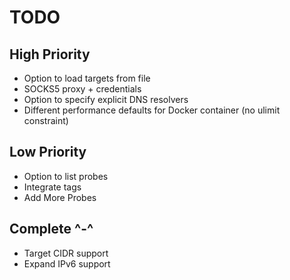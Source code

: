 # TODO

## High Priority

- Option to load targets from file
- SOCKS5 proxy + credentials
- Option to specify explicit DNS resolvers
- Different performance defaults for Docker container (no ulimit constraint)

## Low Priority

- Option to list probes
- Integrate tags
- Add More Probes

## Complete ^-^

- Target CIDR support
- Expand IPv6 support
